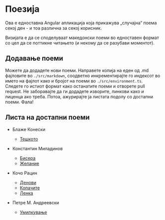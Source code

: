# Поезија

Ова е едноставна Angular апликација која прикажува „случајна“ поема секој ден - и тоа различна за секој корисник.

Визијата е да се споделуваат македонски поеми во едноставен формат со цел да се поттикне читањето (и некому да се разубави моментот).

## Додавање поеми

Можете да додадете нови поеми. Направете копија на еден од .md фајловите во `./src/markdown`, соодветно инкрементирајте го индексот во името на фајлот како и бројот на поеми во `./src/environment.ts`. Следете го истиот формат како останатите поеми и отворете pull request. Не заборавајте да ги додадете изворите, линкови како и лиценца ако треба. Потоа, ажурирајте ја листата подолу со достапни поеми. Фала!

## Листа на достапни поеми

- Блаже Конески
    - [Тешкото](src/markdown/poema.6.md)

- Константин Миладинов
    - [Бисера](src/markdown/poema.1.md)
    - [Желание](src/markdown/poema.5.md)

- Кочо Рацин
    - [Денови](src/markdown/poema.4.md)
    - [Копачите](src/markdown/poema.2.md)
    - [Ленка](src/markdown/poema.3.md)

- Петре М. Андреевски
    - [Умилкување](src/markdown/poema.0.md)
